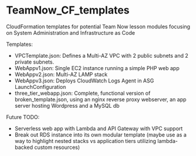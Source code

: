 # TeamNow_CF_templates
CloudFormation templates for potential Team Now lesson modules focusing on System Administration and Infrastructure as Code

Templates:

* VPCTemplate.json: Defines a Multi-AZ VPC with 2 public subnets and 2 private subnets.
* WebAppv1.json: Single EC2 instance running a simple PHP web app
* WebAppv2.json: Multi-AZ LAMP stack
* WebAppv3.json: Deploys CloudWatch Logs Agent in ASG LaunchConfiguration
* three_tier_webapp.json: Complete, functional version of broken_template.json, using an nginx reverse proxy webserver, an app server hosting Wordpress and a MySQL db

Future TODO:

* Serverless web app with Lambda and API Gateway with VPC support
* Break out RDS instance into its own modular template (maybe use as a way to highlight nested stacks vs application tiers utilizing lambda-backed custom resources)

